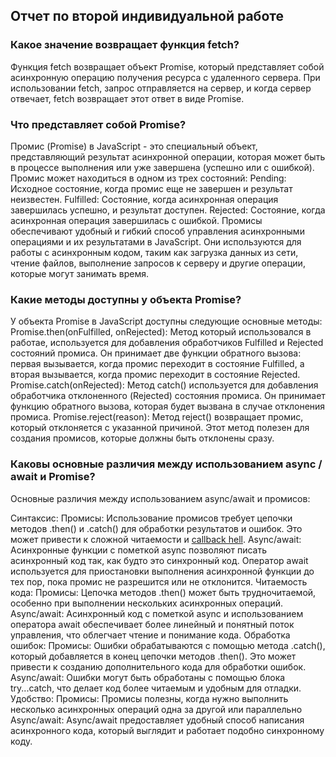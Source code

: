 ## Отчет по второй индивидуальной работе

### Какое значение возвращает функция fetch?
Функция fetch возвращает объект Promise, который представляет собой асинхронную операцию получения ресурса с удаленного сервера. При использовании fetch, запрос отправляется на сервер, и когда сервер отвечает, fetch возвращает этот ответ в виде Promise.

### Что представляет собой Promise?
Промис (Promise) в JavaScript - это специальный объект, представляющий результат асинхронной операции, которая может быть в процессе выполнения или уже завершена (успешно или с ошибкой). Промис может находиться в одном из трех состояний:
Pending: Исходное состояние, когда промис еще не завершен и результат неизвестен.
Fulfilled: Состояние, когда асинхронная операция завершилась успешно, и результат доступен.
Rejected: Состояние, когда асинхронная операция завершилась с ошибкой.
Промисы обеспечивают удобный и гибкий способ управления асинхронными операциями и их результатами в JavaScript. Они используются для работы с асинхронным кодом, таким как загрузка данных из сети, чтение файлов, выполнение запросов к серверу и другие операции, которые могут занимать время.

### Какие методы доступны у объекта Promise?
У объекта Promise в JavaScript доступны следующие основные методы:
Promise.then(onFulfilled, onRejected): 
Метод который использовался в работае, используется для добавления обработчиков Fulfilled и Rejected состояний промиса. Он принимает две функции обратного вызова: первая вызывается, когда промис переходит в состояние Fulfilled, а вторая вызывается, когда промис переходит в состояние Rejected.
Promise.catch(onRejected): 
Метод catch() используется для добавления обработчика отклоненного (Rejected) состояния промиса. Он принимает функцию обратного вызова, которая будет вызвана в случае отклонения промиса.
Promise.reject(reason): Метод reject() возвращает промис, который отклоняется с указанной причиной. Этот метод полезен для создания промисов, которые должны быть отклонены сразу.

### Каковы основные различия между использованием async / await и Promise?
Основные различия между использованием async/await и промисов:

Синтаксис:
Промисы: 
Использование промисов требует цепочки методов .then() и .catch() для обработки результатов и ошибок. Это может привести к сложной читаемости и  [callback hell](http://callbackhell.com/).
Async/await: Асинхронные функции с пометкой async позволяют писать асинхронный код так, как будто это синхронный код. Оператор await используется для приостановки выполнения асинхронной функции до тех пор, пока промис не разрешится или не отклонится.
Читаемость кода:
Промисы: Цепочка методов .then() может быть трудночитаемой, особенно при выполнении нескольких асинхронных операций.
Async/await: Асинхронный код с пометкой async и использованием оператора await обеспечивает более линейный и понятный поток управления, что облегчает чтение и понимание кода.
Обработка ошибок:
Промисы: Ошибки обрабатываются с помощью метода .catch(), который добавляется в конец цепочки методов .then(). Это может привести к созданию дополнительного кода для обработки ошибок.
Async/await: Ошибки могут быть обработаны с помощью блока try...catch, что делает код более читаемым и удобным для отладки.
Удобство:
Промисы: Промисы полезны, когда нужно выполнить несколько асинхронных операций одна за другой или параллельно
Async/await: Async/await предоставляет удобный способ написания асинхронного кода, который выглядит и работает подобно синхронному коду.
